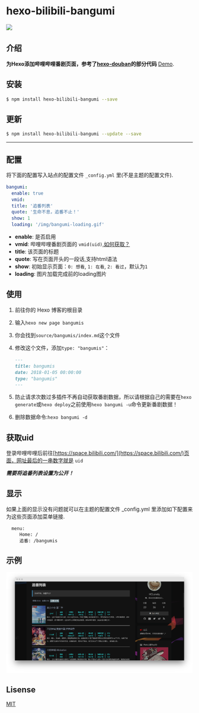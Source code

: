 # hexo-bilibili-bangumi

![](https://nodei.co/npm/hexo-bilibili-bangumi.png?downloads=true&downloadRank=true&stars=true)

## 介绍

**为Hexo添加哔哩哔哩番剧页面，参考了[hexo-douban](https://github.com/mythsman/hexo-douban)的部分代码** [Demo](https://blog.hclonely.com/bangumis/).

## 安装

```bash
$ npm install hexo-bilibili-bangumi --save
```

## 更新

```bash
$ npm install hexo-bilibili-bangumi --update --save
```

------------

## 配置

将下面的配置写入站点的配置文件 `_config.yml` 里(不是主题的配置文件).

``` yaml
bangumi:
  enable: true 
  vmid: 
  title: '追番列表'
  quote: '生命不息，追番不止！'
  show: 1
  loading: '/img/bangumi-loading.gif'
```

- **enable**: 是否启用
- **vmid**: 哔哩哔哩番剧页面的 `vmid(uid)`,[如何获取？](#获取uid)
- **title**: 该页面的标题
- **quote**: 写在页面开头的一段话,支持html语法
- **show**: 初始显示页面：`0: 想看`, `1: 在看`, `2: 看过`，默认为`1`
- **loading**: 图片加载完成前的loading图片

## 使用

1. 前往你的 Hexo 博客的根目录
2. 输入`hexo new page bangumis`
3. 你会找到`source/bangumis/index.md`这个文件
4. 修改这个文件，添加`type: "bangumis"`：

    ```markdown
    ---
    title: bangumis
    date: 2018-01-05 00:00:00
    type: "bangumis"
    ---
    ```

5. 防止请求次数过多插件不再自动获取番剧数据，所以请根据自己的需要在`hexo generate`或`hexo deploy`之前使用`hexo bangumi -u`命令更新番剧数据！
6. 删除数据命令:`hexo bangumi -d`

## 获取uid

登录哔哩哔哩后前往[https://space.bilibili.com/](https://space.bilibili.com/)页面，网址最后的一串数字就是 `uid`

***需要将追番列表设置为公开！***

## 显示
如果上面的显示没有问题就可以在主题的配置文件 _config.yml 里添加如下配置来为这些页面添加菜单链接.
   
 ```
   menu:
      Home: /
      追番: /bangumis 
 ```

## 示例

![示例图片](https://github.com/HCLonely/hexo-bilibili-bangumi/raw/master/example.png)
## Lisense

[MIT](https://github.com/HCLonely/hexo-bilibili-bangumi/blob/master/LICENSE)
